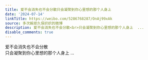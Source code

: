 ```yaml
---
title: 爱不会消失也不会分散只会凝聚到你心里想的那个人身上
date: '2024-07-14'
linkTitle: https://weibo.com/5286768287/OnAj99xAk
source: 多次婉拒久保织织的微博
description: 爱不会消失也不会分散<br>只会凝聚到你心里想的那个人身上  ...
disable_comments: true
---
```

爱不会消失也不会分散<br>只会凝聚到你心里想的那个人身上  ...